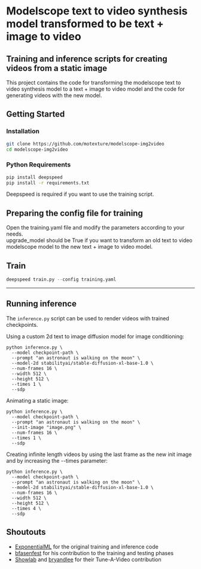 # Modelscope text to video synthesis model transformed to be text + image to video
## Training and inference scripts for creating videos from a static image

This project contains the code for transforming the modelscope text to video synthesis model to a text + image to video model and the code for generating videos with the new model.

## Getting Started

### Installation
```bash
git clone https://github.com/motexture/modelscope-img2video
cd modelscope-img2video
```

### Python Requirements

```bash
pip install deepspeed
pip install -r requirements.txt
```

Deepspeed is required if you want to use the training script.

## Preparing the config file for training
Open the training.yaml file and modify the parameters according to your needs.  <br /> 
upgrade_model should be True if you want to transform an old text to video modelscope model to the new text + image to video model.  <br /> 

## Train
```python
deepspeed train.py --config training.yaml
```
---

## Running inference
The `inference.py` script can be used to render videos with trained checkpoints.

Using a custom 2d text to image diffusion model for image conditioning:
```
python inference.py \
  --model checkpoint-path \
  --prompt "an astronaut is walking on the moon" \
  --model-2d stabilityai/stable-diffusion-xl-base-1.0 \
  --num-frames 16 \
  --width 512 \
  --height 512 \
  --times 1 \
  --sdp
```

Animating a static image:
```
python inference.py \
  --model checkpoint-path \
  --prompt "an astronaut is walking on the moon" \
  --init-image "image.png" \
  --num-frames 16 \
  --times 1 \
  --sdp
```

Creating infinite length videos by using the last frame as the new init image and by increasing the --times parameter:
```
python inference.py \
  --model checkpoint-path \
  --prompt "an astronaut is walking on the moon" \
  --model-2d stabilityai/stable-diffusion-xl-base-1.0 \
  --num-frames 16 \
  --width 512 \
  --height 512 \
  --times 4 \
  --sdp
```

## Shoutouts

- [ExponentialML](https://github.com/ExponentialML/Text-To-Video-Finetuning/) for the original training and inference code
- [bfasenfest](https://github.com/bfasenfest) for his contribution to the training and testing phases
- [Showlab](https://github.com/showlab/Tune-A-Video) and [bryandlee](https://github.com/bryandlee/Tune-A-Video) for their Tune-A-Video contribution

